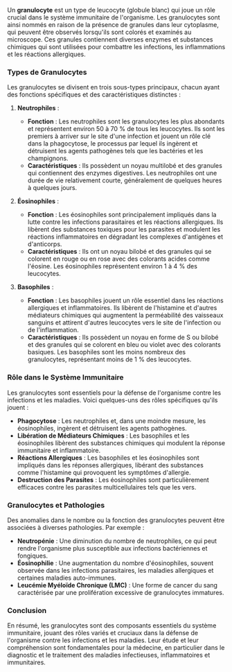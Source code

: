 Un **granulocyte** est un type de leucocyte (globule blanc) qui joue un rôle crucial dans le système immunitaire de l'organisme. Les granulocytes sont ainsi nommés en raison de la présence de granules dans leur cytoplasme, qui peuvent être observés lorsqu'ils sont colorés et examinés au microscope. Ces granules contiennent diverses enzymes et substances chimiques qui sont utilisées pour combattre les infections, les inflammations et les réactions allergiques.

### Types de Granulocytes

Les granulocytes se divisent en trois sous-types principaux, chacun ayant des fonctions spécifiques et des caractéristiques distinctes :

1. **Neutrophiles** :
   - **Fonction** : Les neutrophiles sont les granulocytes les plus abondants et représentent environ 50 à 70 % de tous les leucocytes. Ils sont les premiers à arriver sur le site d'une infection et jouent un rôle clé dans la phagocytose, le processus par lequel ils ingèrent et détruisent les agents pathogènes tels que les bactéries et les champignons.
   - **Caractéristiques** : Ils possèdent un noyau multilobé et des granules qui contiennent des enzymes digestives. Les neutrophiles ont une durée de vie relativement courte, généralement de quelques heures à quelques jours.

2. **Éosinophiles** :
   - **Fonction** : Les éosinophiles sont principalement impliqués dans la lutte contre les infections parasitaires et les réactions allergiques. Ils libèrent des substances toxiques pour les parasites et modulent les réactions inflammatoires en dégradant les complexes d'antigènes et d'anticorps.
   - **Caractéristiques** : Ils ont un noyau bilobé et des granules qui se colorent en rouge ou en rose avec des colorants acides comme l'éosine. Les éosinophiles représentent environ 1 à 4 % des leucocytes.

3. **Basophiles** :
   - **Fonction** : Les basophiles jouent un rôle essentiel dans les réactions allergiques et inflammatoires. Ils libèrent de l'histamine et d'autres médiateurs chimiques qui augmentent la perméabilité des vaisseaux sanguins et attirent d'autres leucocytes vers le site de l'infection ou de l'inflammation.
   - **Caractéristiques** : Ils possèdent un noyau en forme de S ou bilobé et des granules qui se colorent en bleu ou violet avec des colorants basiques. Les basophiles sont les moins nombreux des granulocytes, représentant moins de 1 % des leucocytes.

### Rôle dans le Système Immunitaire

Les granulocytes sont essentiels pour la défense de l'organisme contre les infections et les maladies. Voici quelques-uns des rôles spécifiques qu'ils jouent :

- **Phagocytose** : Les neutrophiles et, dans une moindre mesure, les éosinophiles, ingèrent et détruisent les agents pathogènes.
- **Libération de Médiateurs Chimiques** : Les basophiles et les éosinophiles libèrent des substances chimiques qui modulent la réponse immunitaire et inflammatoire.
- **Réactions Allergiques** : Les basophiles et les éosinophiles sont impliqués dans les réponses allergiques, libérant des substances comme l'histamine qui provoquent les symptômes d'allergie.
- **Destruction des Parasites** : Les éosinophiles sont particulièrement efficaces contre les parasites multicellulaires tels que les vers.

### Granulocytes et Pathologies

Des anomalies dans le nombre ou la fonction des granulocytes peuvent être associées à diverses pathologies. Par exemple :

- **Neutropénie** : Une diminution du nombre de neutrophiles, ce qui peut rendre l'organisme plus susceptible aux infections bactériennes et fongiques.
- **Éosinophilie** : Une augmentation du nombre d'éosinophiles, souvent observée dans les infections parasitaires, les maladies allergiques et certaines maladies auto-immunes.
- **Leucémie Myéloïde Chronique (LMC)** : Une forme de cancer du sang caractérisée par une prolifération excessive de granulocytes immatures.

### Conclusion

En résumé, les granulocytes sont des composants essentiels du système immunitaire, jouant des rôles variés et cruciaux dans la défense de l'organisme contre les infections et les maladies. Leur étude et leur compréhension sont fondamentales pour la médecine, en particulier dans le diagnostic et le traitement des maladies infectieuses, inflammatoires et immunitaires.